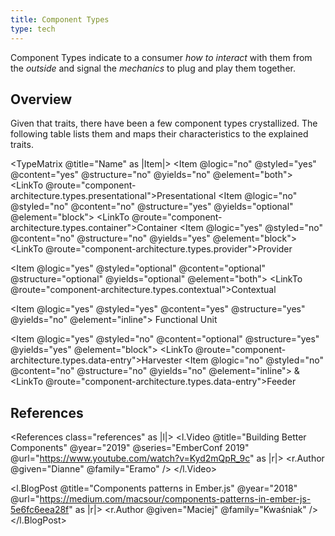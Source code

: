 ```yaml
---
title: Component Types
type: tech
---
```


Component Types indicate to a consumer _how to interact_ with them from the
_outside_ and signal the _mechanics_ to plug and play
them together.

## Overview

Given that traits, there have been a few component types crystallized. The
following table lists them and maps their characteristics to the explained traits.

<TypeMatrix @title="Name" as |Item|>
<Item @logic="no" @styled="yes" @content="yes" @structure="no" @yields="no" @element="both">
<LinkTo @route="component-architecture.types.presentational">Presentational</LinkTo>
</Item>
<Item @logic="no" @styled="no" @content="no" @structure="yes" @yields="optional" @element="block">
<LinkTo @route="component-architecture.types.container">Container</LinkTo>
</Item>
<Item @logic="yes" @styled="no" @content="no" @structure="no" @yields="yes" @element="block">
<LinkTo @route="component-architecture.types.provider">Provider</LinkTo>
</Item>

<Item @logic="yes" @styled="optional" @content="optional" @structure="optional" @yields="optional" @element="both">
<LinkTo @route="component-architecture.types.contextual">Contextual</LinkTo>
</Item>

<Item @logic="yes" @styled="yes" @content="yes" @structure="yes" @yields="no" @element="inline">
Functional Unit
</Item>

<Item @logic="yes" @styled="no" @content="optional" @structure="yes" @yields="yes" @element="block">
<LinkTo @route="component-architecture.types.data-entry">Harvester</LinkTo>
</Item>
<Item @logic="no" @styled="no" @content="no" @structure="no" @yields="no" @element="inline">
&amp; <LinkTo @route="component-architecture.types.data-entry">Feeder</LinkTo>
</Item>
</TypeMatrix>

## References

<References class="references" as |l|>
<l.Video @title="Building Better Components" @year="2019" @series="EmberConf 2019"
@url="https://www.youtube.com/watch?v=Kyd2mQpR_9c" as |r|>
<r.Author @given="Dianne" @family="Eramo" />
</l.Video>

<l.BlogPost @title="Components patterns in Ember.js" @year="2018"
@url="https://medium.com/macsour/components-patterns-in-ember-js-5e6fc6eea28f" as |r|>
<r.Author @given="Maciej" @family="Kwaśniak" />
</l.BlogPost>
</References>
